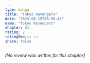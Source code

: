 ```yaml
---
type: manga
title: "Tokyo Revengers"
date: "2023-08-29T08:56:44"
name: "Tokyo Revengers"
chapter: 61
rating: 2
ratingEmoji: ⭐️⭐️
share: false
---
```


*[No review was written for this chapter]*
